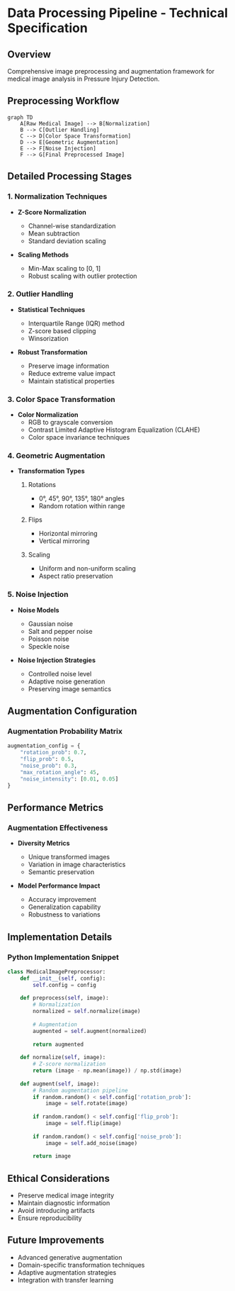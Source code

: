 # Data Processing Pipeline - Technical Specification

## Overview
Comprehensive image preprocessing and augmentation framework for medical image analysis in Pressure Injury Detection.

## Preprocessing Workflow

```mermaid
graph TD
    A[Raw Medical Image] --> B[Normalization]
    B --> C[Outlier Handling]
    C --> D[Color Space Transformation]
    D --> E[Geometric Augmentation]
    E --> F[Noise Injection]
    F --> G[Final Preprocessed Image]
```

## Detailed Processing Stages

### 1. Normalization Techniques
- **Z-Score Normalization**
  - Channel-wise standardization
  - Mean subtraction
  - Standard deviation scaling

- **Scaling Methods**
  - Min-Max scaling to [0, 1]
  - Robust scaling with outlier protection

### 2. Outlier Handling
- **Statistical Techniques**
  - Interquartile Range (IQR) method
  - Z-score based clipping
  - Winsorization

- **Robust Transformation**
  - Preserve image information
  - Reduce extreme value impact
  - Maintain statistical properties

### 3. Color Space Transformation
- **Color Normalization**
  - RGB to grayscale conversion
  - Contrast Limited Adaptive Histogram Equalization (CLAHE)
  - Color space invariance techniques

### 4. Geometric Augmentation
- **Transformation Types**
  1. Rotations
     - 0°, 45°, 90°, 135°, 180° angles
     - Random rotation within range
  
  2. Flips
     - Horizontal mirroring
     - Vertical mirroring
  
  3. Scaling
     - Uniform and non-uniform scaling
     - Aspect ratio preservation

### 5. Noise Injection
- **Noise Models**
  - Gaussian noise
  - Salt and pepper noise
  - Poisson noise
  - Speckle noise

- **Noise Injection Strategies**
  - Controlled noise level
  - Adaptive noise generation
  - Preserving image semantics

## Augmentation Configuration

### Augmentation Probability Matrix
```python
augmentation_config = {
    "rotation_prob": 0.7,
    "flip_prob": 0.5,
    "noise_prob": 0.3,
    "max_rotation_angle": 45,
    "noise_intensity": [0.01, 0.05]
}
```

## Performance Metrics

### Augmentation Effectiveness
- **Diversity Metrics**
  - Unique transformed images
  - Variation in image characteristics
  - Semantic preservation

- **Model Performance Impact**
  - Accuracy improvement
  - Generalization capability
  - Robustness to variations

## Implementation Details

### Python Implementation Snippet
```python
class MedicalImagePreprocessor:
    def __init__(self, config):
        self.config = config
    
    def preprocess(self, image):
        # Normalization
        normalized = self.normalize(image)
        
        # Augmentation
        augmented = self.augment(normalized)
        
        return augmented
    
    def normalize(self, image):
        # Z-score normalization
        return (image - np.mean(image)) / np.std(image)
    
    def augment(self, image):
        # Random augmentation pipeline
        if random.random() < self.config['rotation_prob']:
            image = self.rotate(image)
        
        if random.random() < self.config['flip_prob']:
            image = self.flip(image)
        
        if random.random() < self.config['noise_prob']:
            image = self.add_noise(image)
        
        return image
```

## Ethical Considerations
- Preserve medical image integrity
- Maintain diagnostic information
- Avoid introducing artifacts
- Ensure reproducibility

## Future Improvements
- Advanced generative augmentation
- Domain-specific transformation techniques
- Adaptive augmentation strategies
- Integration with transfer learning
